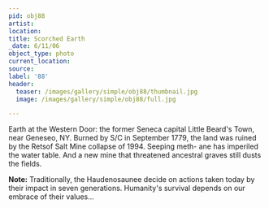```yaml
---
pid: obj88
artist:
location:
title: Scorched Earth
_date: 6/11/06
object_type: photo
current_location:
source:
label: '88'
header:
  teaser: /images/gallery/simple/obj88/thumbnail.jpg
  image: /images/gallery/simple/obj88/full.jpg

---
```

Earth at the Western Door: the former Seneca capital Little Beard's Town, near Geneseo, NY. Burned by S/C in September 1779, the land was ruined by the Retsof Salt Mine collapse of 1994. Seeping meth- ane has imperiled the water table. And a new mine that threatened ancestral graves still dusts the fields.

**Note:**
Traditionally, the Haudenosaunee decide on actions taken today by their impact in seven generations. Humanity's survival depends on our embrace of their values...
